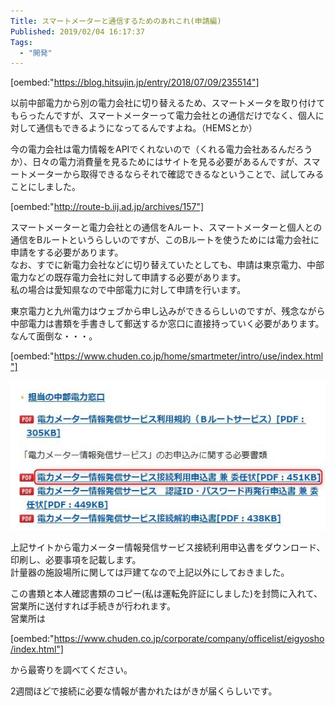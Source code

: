 ```yaml
---
Title: スマートメーターと通信するためのあれこれ(申請編)
Published: 2019/02/04 16:17:37
Tags:
  - "開発"
---
```

[oembed:"https://blog.hitsujin.jp/entry/2018/07/09/235514"]

以前中部電力から別の電力会社に切り替えるため、スマートメータを取り付けてもらったんですが、スマートメーターって電力会社との通信だけでなく、個人に対して通信もできるようになってるんですよね。（HEMSとか）  

今の電力会社は電力情報をAPIでくれないので（くれる電力会社あるんだろうか）、日々の電力消費量を見るためにはサイトを見る必要があるんですが、スマートメーターから取得できるならそれで確認できるなということで、試してみることにしました。  

<!-- more -->



[oembed:"http://route-b.iij.ad.jp/archives/157"]



スマートメーターと電力会社との通信をAルート、スマートメーターと個人との通信をBルートというらしいのですが、このBルートを使うためには電力会社に申請をする必要があります。  
なお、すでに新電力会社などに切り替えていたとしても、申請は東京電力、中部電力などの既存電力会社に対して申請する必要があります。  
私の場合は愛知県なので中部電力に対して申請を行います。  

東京電力と九州電力はウェブから申し込みができるらしいのですが、残念ながら中部電力は書類を手書きして郵送するか窓口に直接持っていく必要があります。なんて面倒な・・・。  

[oembed:"https://www.chuden.co.jp/home/smartmeter/intro/use/index.html"]

![](20190203140720.jpg) 

上記サイトから電力メーター情報発信サービス接続利用申込書をダウンロード、印刷し、必要事項を記載します。  
計量器の施設場所に関しては戸建てなので上記以外にしておきました。  

この書類と本人確認書類のコピー(私は運転免許証にしました)を封筒に入れて、営業所に送付すれば手続きが行われます。  
営業所は

[oembed:"https://www.chuden.co.jp/corporate/company/officelist/eigyosho/index.html"]

から最寄りを調べてください。  

2週間ほどで接続に必要な情報が書かれたはがきが届くらしいです。  
